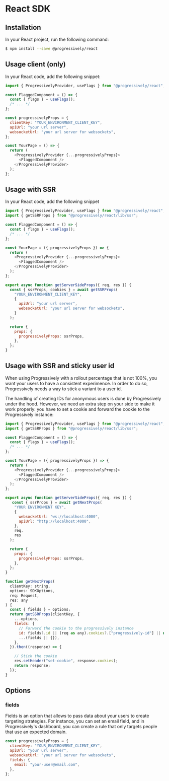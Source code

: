 # React SDK

## Installation

In your React project, run the following command:

```bash
$ npm install --save @progressively/react
```

## Usage client (only)

In your React code, add the following snippet:

```javascript
import { ProgressivelyProvider, useFlags } from "@progressively/react";

const FlaggedComponent = () => {
  const { flags } = useFlags();
  /* ... */
};

const progressivelyProps = {
  clientKey: "YOUR_ENVIRONMENT_CLIENT_KEY",
  apiUrl: "your url server",
  websocketUrl: "your url server for websockets",
};

const YourPage = () => {
  return (
    <ProgressivelyProvider {...progressivelyProps}>
      <FlaggedComponent />
    </ProgressivelyProvider>
  );
};
```

## Usage with SSR

In your React code, add the following snippet

```javascript
import { ProgressivelyProvider, useFlags } from "@progressively/react";
import { getSSRProps } from "@progressively/react/lib/ssr";

const FlaggedComponent = () => {
  const { flags } = useFlags();
  /* ... */
};

const YourPage = ({ progressivelyProps }) => {
  return (
    <ProgressivelyProvider {...progressivelyProps}>
      <FlaggedComponent />
    </ProgressivelyProvider>
  );
};

export async function getServerSideProps({ req, res }) {
  const { ssrProps, cookies } = await getSSRProps(
    "YOUR_ENVIRONMENT_CLIENT_KEY",
    {
      apiUrl: "your url server",
      websocketUrl: "your url server for websockets",
    }
  );

  return {
    props: {
      progressivelyProps: ssrProps,
    },
  };
}
```

## Usage with SSR and sticky user id

When using Progressively with a rollout percentage that is not 100%, you want your users to have a consistent experimence. In order to do so, Progressively needs a way to stick a variant to a user id.

The handling of creating IDs for anonymous users is done by Progressively under the hood. However, we need an extra step on your side to make it work properly: you have to set a cookie and forward the cookie to the Progressively instance:

```javascript
import { ProgressivelyProvider, useFlags } from "@progressively/react";
import { getSSRProps } from "@progressively/react/lib/ssr";

const FlaggedComponent = () => {
  const { flags } = useFlags();
  /* ... */
};

const YourPage = ({ progressivelyProps }) => {
  return (
    <ProgressivelyProvider {...progressivelyProps}>
      <FlaggedComponent />
    </ProgressivelyProvider>
  );
};

export async function getServerSideProps({ req, res }) {
   const { ssrProps } = await getNextProps(
    "YOUR ENVIRONMENT KEY",
    {
      websocketUrl: "ws://localhost:4000",
      apiUrl: "http://localhost:4000",
    },
    req,
    res
  );

  return {
    props: {
      progressivelyProps: ssrProps,
    },
  };
}

function getNextProps(
  clientKey: string,
  options: SDKOptions,
  req: Request,
  res: any
) {
  const { fields } = options;
  return getSSRProps(clientKey, {
    ...options,
    fields: {
      // Forward the cookie to the progressively instance
      id: fields?.id || (req as any).cookies?.["progressively-id"] || null,
      ...(fields || {}),
    },
  }).then((response) => {

    // Stick the cookie
    res.setHeader("set-cookie", response.cookies);
    return response;
  });
}

```

## Options

### fields

Fields is an option that allows to pass data about your users to create targeting strategies. For instance, you can set an email field, and in Progressively's dashboard, you can create a rule that only targets people that use an expected domain.

```javascript
const progressivelyProps = {
  clientKey: "YOUR_ENVIRONMENT_CLIENT_KEY",
  apiUrl: "your url server",
  websocketUrl: "your url server for websockets",
  fields: {
    email: "your-user@email.com",
  },
};
```
